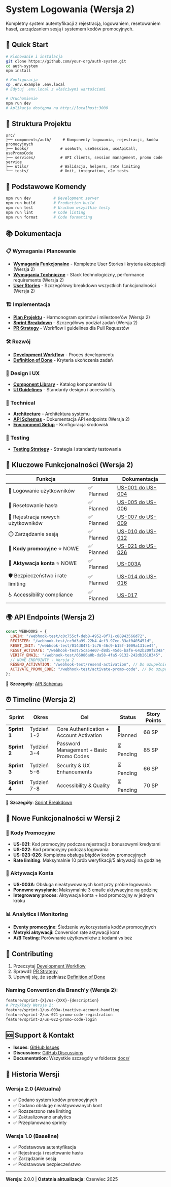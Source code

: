# System Logowania (Wersja 2)

Kompletny system autentyfikacji z rejestracją, logowaniem, resetowaniem haseł, zarządzaniem sesją i systemem kodów promocyjnych.

## 🚀 Quick Start

```bash
# Klonowanie i instalacja
git clone https://github.com/your-org/auth-system.git
cd auth-system
npm install

# Konfiguracja
cp .env.example .env.local
# Edytuj .env.local z właściwymi wartościami

# Uruchomienie
npm run dev
# Aplikacja dostępna na http://localhost:3000
```

## 📁 Struktura Projektu

```
src/
├── components/auth/     # Komponenty logowania, rejestracji, kodów promocyjnych
├── hooks/              # useAuth, useSession, useApiCall, usePromoCode
├── services/           # API clients, session management, promo code service
├── utils/              # Walidacja, helpers, rate limiting
└── tests/              # Unit, integration, e2e tests
```

## 🔧 Podstawowe Komendy

```bash
npm run dev          # Development server
npm run build        # Production build
npm run test         # Uruchom wszystkie testy
npm run lint         # Code linting
npm run format       # Code formatting
```

## 📚 Dokumentacja

### 📋 Wymagania i Planowanie

- **[Wymagania Funkcjonalne](./docs/requirements/functional-requirements.md)** - Kompletne User Stories i kryteria akceptacji (Wersja 2)
- **[Wymagania Techniczne](./docs/requirements/technical-requirements.md)** - Stack technologiczny, performance requirements (Wersja 2)
- **[User Stories](./docs/requirements/user-stories.md)** - Szczegółowy breakdown wszystkich funkcjonalności (Wersja 2)

### 🏗️ Implementacja

- **[Plan Projektu](./docs/implementation/project-plan.md)** - Harmonogram sprintów i milestone'ów (Wersja 2)
- **[Sprint Breakdown](./docs/implementation/sprint-breakdown.md)** - Szczegółowy podział zadań (Wersja 2)
- **[PR Strategy](./docs/implementation/pr-strategy.md)** - Workflow i guidelines dla Pull Requestów

### 🛠️ Rozwój

- **[Development Workflow](./docs/process/development-workflow.md)** - Proces developmentu
- **[Definition of Done](./docs/process/definition-of-done.md)** - Kryteria ukończenia zadań

### 🎨 Design i UX

- **[Component Library](./docs/design/component-library.md)** - Katalog komponentów UI
- **[UI Guidelines](./docs/design/ui-guidelines.md)** - Standardy designu i accessibility

### 🔧 Technical

- **[Architecture](./docs/technical/architecture.md)** - Architektura systemu
- **[API Schemas](./docs/technical/api-schemas.md)** - Dokumentacja API endpoints (Wersja 2)
- **[Environment Setup](./docs/technical/environment-setup.md)** - Konfiguracja środowisk

### 🧪 Testing

- **[Testing Strategy](./docs/testing/testing-strategy.md)** - Strategia i standardy testowania

## 🔐 Kluczowe Funkcjonalności (Wersja 2)

| Funkcja                            | Status     | Dokumentacja                                                                                             |
| ---------------------------------- | ---------- | -------------------------------------------------------------------------------------------------------- |
| 🔑 Logowanie użytkowników          | ✅ Planned | [US-001 do US-004](./docs/requirements/functional-requirements.md#epic-1-autentyfikacja-użytkowników)    |
| 🔄 Resetowanie hasła               | ✅ Planned | [US-005 do US-006](./docs/requirements/functional-requirements.md#epic-2-resetowanie-hasła)              |
| 📝 Rejestracja nowych użytkowników | ✅ Planned | [US-007 do US-009](./docs/requirements/functional-requirements.md#epic-3-rejestracja-nowego-użytkownika) |
| ⏱️ Zarządzanie sesją               | ✅ Planned | [US-010 do US-012](./docs/requirements/functional-requirements.md#epic-4-zarządzanie-sesją)              |
| 🎫 **Kody promocyjne** ⭐️ NOWE    | ✅ Planned | [US-021 do US-026](./docs/requirements/functional-requirements.md#epic-8-kody-promocyjne)                |
| 📧 **Aktywacja konta** ⭐️ NOWE    | ✅ Planned | [US-003A](./docs/requirements/functional-requirements.md#us-003a-obsługa-nieaktywowanego-konta)          |
| 🛡️ Bezpieczeństwo i rate limiting  | ✅ Planned | [US-014 do US-016](./docs/requirements/functional-requirements.md#epic-6-bezpieczeństwo-i-wydajność)     |
| ♿ Accessibility compliance        | ✅ Planned | [US-017](./docs/requirements/functional-requirements.md#epic-7-dostępność-i-użyteczność)                 |

## 🌍 API Endpoints (Wersja 2)

```javascript
const WEBHOOKS = {
  LOGIN: "/webhook-test/c0c755cf-deb8-4952-8f71-c88943566d72",
  REGISTER: "/webhook-test/cc9d3a99-22b4-4cf3-97ee-33af0405451d",
  RESET_INIT: "/webhook-test/014d8471-1c76-46c9-b15f-1009a131ce4f",
  RESET_ACTIVATE: "/webhook-test/5ca54e07-d8d5-45d6-bafe-642b209f234a",
  VERIFY_EMAIL: "/webhook-test/66086a0b-da58-4fa5-9132-242db2618345",
  // NOWE ENDPOINTY - Wersja 2
  RESEND_ACTIVATION: "/webhook-test/resend-activation", // Do uzupełnienia
  ACTIVATE_PROMO_CODE: "/webhook-test/activate-promo-code", // Do uzupełnienia
};
```

📖 **Szczegóły**: [API Schemas](./docs/technical/api-schemas.md)

## ⏰ Timeline (Wersja 2)

| Sprint       | Okres       | Cel                                      | Status     | Story Points |
| ------------ | ----------- | ---------------------------------------- | ---------- | ------------ |
| **Sprint 1** | Tydzień 1-2 | Core Authentication + Account Activation | 🔄 Planned | 68 SP        |
| **Sprint 2** | Tydzień 3-4 | Password Management + Basic Promo Codes  | ⏳ Pending | 85 SP        |
| **Sprint 3** | Tydzień 5-6 | Security & UX Enhancements               | ⏳ Pending | 66 SP        |
| **Sprint 4** | Tydzień 7-8 | Accessibility & Quality                  | ⏳ Pending | 70 SP        |

📅 **Szczegóły**: [Sprint Breakdown](./docs/implementation/sprint-breakdown.md)

## 🎯 Nowe Funkcjonalności w Wersji 2

### 🎫 Kody Promocyjne

- **US-021**: Kod promocyjny podczas rejestracji z bonusowymi kredytami
- **US-022**: Kod promocyjny podczas logowania
- **US-023-026**: Kompletna obsługa błędów kodów promocyjnych
- **Rate limiting**: Maksymalnie 10 prób weryfikacji/5 aktywacji na godzinę

### 📧 Aktywacja Konta

- **US-003A**: Obsługa nieaktywowanych kont przy próbie logowania
- **Ponowne wysyłanie**: Maksymalnie 3 emaile aktywacyjne na godzinę
- **Integrowany proces**: Aktywacja konta + kod promocyjny w jednym kroku

### 📊 Analytics i Monitoring

- **Eventy promocyjne**: Śledzenie wykorzystania kodów promocyjnych
- **Metryki aktywacji**: Conversion rate aktywacji kont
- **A/B Testing**: Porównanie użytkowników z kodami vs bez

## 🤝 Contributing

1. Przeczytaj [Development Workflow](./docs/process/development-workflow.md)
2. Sprawdź [PR Strategy](./docs/implementation/pr-strategy.md)
3. Upewnij się, że spełniasz [Definition of Done](./docs/process/definition-of-done.md)

### Naming Convention dla Branch'y (Wersja 2):

```bash
feature/sprint-{X}/us-{XXX}-{description}
# Przykłady Wersja 2:
feature/sprint-1/us-003a-inactive-account-handling
feature/sprint-2/us-021-promo-code-registration
feature/sprint-2/us-022-promo-code-login
```

## 🆘 Support & Kontakt

- **Issues**: [GitHub Issues](https://github.com/your-org/auth-system/issues)
- **Discussions**: [GitHub Discussions](https://github.com/your-org/auth-system/discussions)
- **Documentation**: Wszystkie szczegóły w folderze [docs/](./docs/)

## 🔄 Historia Wersji

### Wersja 2.0 (Aktualna)

- ✅ Dodano system kodów promocyjnych
- ✅ Dodano obsługę nieaktywowanych kont
- ✅ Rozszerzono rate limiting
- ✅ Zaktualizowano analytics
- ✅ Przeplanowano sprinty

### Wersja 1.0 (Baseline)

- ✅ Podstawowa autentyfikacja
- ✅ Rejestracja i resetowanie hasła
- ✅ Zarządzanie sesją
- ✅ Podstawowe bezpieczeństwo

---

**Wersja**: 2.0.0 | **Ostatnia aktualizacja**: Czerwiec 2025
